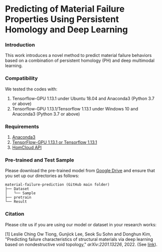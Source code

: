 # Predicting of Material Failure Properties Using Persistent Homology and Deep Learning

### Introduction
This work introduces a novel method to predict material failure behaviors based on a combination of persistent homology (PH) and deep multimodal learning.

### Compatibility
We tested the codes with:
  1) Tensorflow-GPU 1.13.1 under Ubuntu 18.04 and Anaconda3 (Python 3.7 or above)
  2) Tensorflow-GPU 1.13.1/Tensorflow 1.13.1 under Windows 10 and Anaconda3 (Python 3.7 or above)


### Requirements
  1) [Anaconda3](https://www.anaconda.com/distribution/#download-section)
  2) [TensorFlow-GPU 1.13.1 or Tensorflow 1.13.1](https://www.tensorflow.org/install/pip)
  3) [HomCloud API](https://homcloud.dev/python-api/)


### Pre-trained and Test Sample
Please download the pre-trained model from [Google Drive](https://drive.google.com/drive/folders/1_4Yr7Xnl04WTUSb_eVkLYFjq2J141Kl4?usp=sharing) and ensure that you set up our directories as follows:
```
material-failure-prediction (GitHub main folder)
├── Dataset
│   └── Sample
├── pretrain
└── Result
```


### Citation
Please cite us if you are using our model or dataset in your research works: <br />

[1] Leslie Ching Ow Tiong, Gunjick Lee, Seok Su Sohn and Donghun Kim, "Predicting failure characteristics of structural materials via deep learning based on nondestructive void topology," *arXiv:2201.13226*, 2022. (See [link](https://arxiv.org/abs/2205.09075)).
